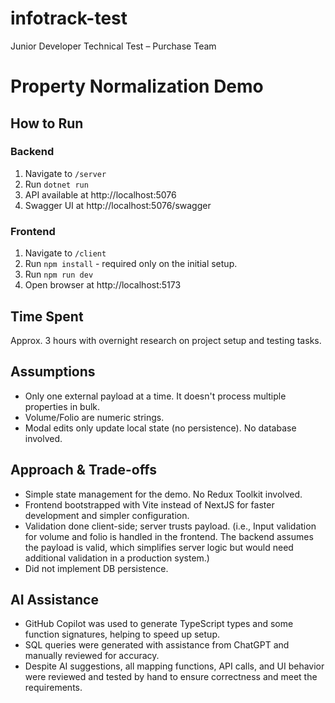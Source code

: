 # infotrack-test
Junior Developer Technical Test – Purchase Team

# Property Normalization Demo

## How to Run
### Backend
1. Navigate to `/server`
2. Run `dotnet run`
3. API available at http://localhost:5076
4. Swagger UI at http://localhost:5076/swagger

### Frontend
1. Navigate to `/client`
2. Run `npm install` - required only on the initial setup.
3. Run `npm run dev`
4. Open browser at http://localhost:5173

## Time Spent
Approx. 3 hours with overnight research on project setup and testing tasks.

## Assumptions
- Only one external payload at a time. It doesn't process multiple properties in bulk.
- Volume/Folio are numeric strings.
- Modal edits only update local state (no persistence). No database involved.

## Approach & Trade-offs
- Simple state management for the demo. No Redux Toolkit involved.
- Frontend bootstrapped with Vite instead of NextJS for faster development and simpler configuration.
- Validation done client-side; server trusts payload. (i.e., Input validation for volume and folio is handled in the frontend. The backend assumes the payload is valid, which simplifies server logic but would need additional validation in a production system.)
- Did not implement DB persistence.

## AI Assistance
- GitHub Copilot was used to generate TypeScript types and some function signatures, helping to speed up setup.
- SQL queries were generated with assistance from ChatGPT and manually reviewed for accuracy.
- Despite AI suggestions, all mapping functions, API calls, and UI behavior were reviewed and tested by hand to ensure correctness and meet the requirements.
